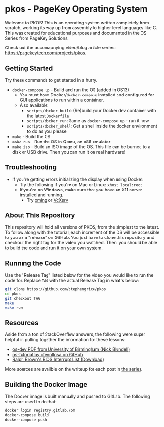 # pkos - PageKey Operating System

Welcome to PKOS! This is an operating system written completely from scratch, working its way up from assembly to higher level languages like C. This was created for educational purposes and documented in the OS Series from PageKey Solutions

Check out the accomapnying video/blog article series: https://pagekeytech.com/projects/pkos.

## Getting Started

Try these commands to get started in a hurry.

- `docker-compose up` - Build and run the OS (added in OS13)
  - You must have Docker/`docker-compose` installed and configured for GUI applications to run within a container.
  - Also available:
    - `scripts/docker_build`: (Re)build your Docker dev container with the latest `Dockerfile`
    - `scripts/docker_run`: Same as `docker-compose up` - run it now
    - `scripts/docker_shell`: Get a shell inside the docker environment to do as you please
- `make` - Build the OS
- `make run` - Run the OS in Qemu, an x86 emulator
- `make iso` - Build an ISO image of the OS. This file can be burned to a disk or USB drive. Then you can run it on real hardware!

## Troubleshooting

- If you're getting errors initializing the display when using Docker:
  - Try the following if you're on Mac or Linux: `xhost local:root`
  - If you're on Windows, make sure that you have an X11 server installed and running.
    - Try [xming](https://sourceforge.net/projects/xming/) or [VcXsrv](https://sourceforge.net/projects/vcxsrv/)

## About This Repository 

This repository will hold all versions of PKOS, from the simplest to the latest. To follow along with the tutorial, each increment of the OS will be accessible to you as a "release" on GitHub. You just have to clone this repository and checkout the right tag for the video you watched. Then, you should be able to build the code and run it on your own system.

## Running the Code

Use the "Release Tag" listed below for the video you would like to run the code for. Replace `TAG` with the actual Release Tag in what's below:

```bash
git clone https://github.com/stephengrice/pkos
cd pkos
git checkout TAG
make
make run
```

## Resources

Aside from a ton of StackOverflow answers, the following were super helpful in pulling together the information for these lessons:

* [os-dev PDF from University of Birmingham (Nick Blundell)](https://www.cs.bham.ac.uk/~exr/lectures/opsys/10_11/lectures/os-dev.pdf)
* [os-tutorial by cfenollosa on GitHub](https://github.com/cfenollosa/os-tutorial)
* [Ralph Brown's BIOS Interrupt List (Download)](http://www.cs.cmu.edu/~ralf/files.html)

More sources are availble on the writeup for each post in [the series](https://pagekeytech.com/projects/pkos).

## Building the Docker Image

The Docker image is built manually and pushed to GitLab. The following steps are used to do that:

```bash
docker login registry.gitlab.com
docker-compose build
docker-compose push
```
